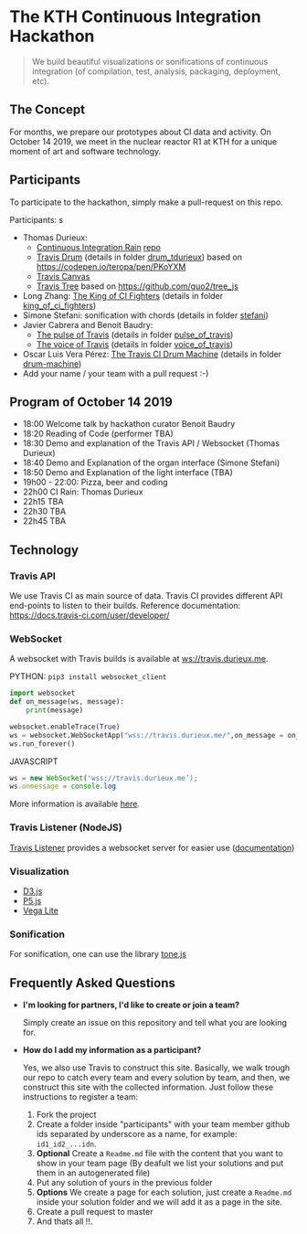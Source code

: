 # The KTH Continuous Integration Hackathon

> We build beautiful visualizations or sonifications of continuous integration (of compilation, test, analysis, packaging, deployment, etc).

## The Concept

For months, we prepare our prototypes about CI data and activity. On October 14 2019, we meet in the nuclear reactor R1 at KTH for a unique moment of art and software technology.

## Participants

To participate to the hackathon, simply make a pull-request on this repo.

Participants:
s
- Thomas Durieux: 
    * [Continuous Integration Rain](https://travis.durieux.me/rain.html) [repo](https://travis-ci.com/tdurieux/travis-listener/)
    * [Travis Drum](https://kth.github.io/ci-hackathon/solutions/tdurieux_drum_tdurieux/index.html) (details in folder [drum_tdurieux](https://kth.github.io/ci-hackathon/solutions/tdurieux_drum_tdurieux)) based on https://codepen.io/teropa/pen/PKoYXM
    * [Travis Canvas](https://travis.durieux.me/canvas.html) 
    * [Travis Tree](https://travis.durieux.me/tree/) based on https://github.com/guo2/tree_js
- Long Zhang: [The King of CI Fighters](https://youtu.be/94_OSJQFY9Q) (details in folder [king_of_ci_fighters](king_of_ci_fighters))
- Simone Stefani: sonification with chords (details in folder [stefani](stefani))
- Javier Cabrera and Benoit Baudry: 
    * [The pulse of Travis](https://kth.github.io/ci-hackathon/solutions/Jacarte_bbaudry_pulse_of_travis) (details in folder [pulse_of_travis](https://kth.github.io/ci-hackathon/solutions/Jacarte_bbaudry_pulse_of_travis))
    * [The voice of Travis](https://kth.github.io/ci-hackathon/solutions/Jacarte_bbaudry_voice_of_travis) (details in folder [voice_of_travis](https://kth.github.io/ci-hackathon/solutions/Jacarte_bbaudry_voice_of_travis))
- Oscar Luis Vera Pérez: [The Travis CI Drum Machine](https://kth.github.io/ci-hackathon/solutions/oscarlvp_drum-machine.html) (details in folder [drum-machine](drum-machine))
- Add your name / your team with a pull request :-)

## Program of October 14 2019

- 18:00 Welcome talk by hackathon curator Benoit Baudry
- 18:20 Reading of Code (performer TBA)
- 18:30 Demo and explanation of the Travis API / Websocket (Thomas Durieux)
- 18:40 Demo and Explanation of the organ interface (Simone Stefani)
- 18:50 Demo and Explanation of the light interface (TBA)
- 19h00 - 22:00: Pizza, beer and coding
- 22h00 CI Rain: Thomas Durieux
- 22h15 TBA
- 22h30 TBA
- 22h45 TBA

## Technology

### Travis API

We use Travis CI as main source of data. Travis CI provides different API end-points to listen to their builds. Reference documentation: <https://docs.travis-ci.com/user/developer/>

### WebSocket

A websocket with Travis builds is available at <ws://travis.durieux.me>.

PYTHON: `pip3 install websocket_client`

```python
import websocket
def on_message(ws, message):
    print(message)

websocket.enableTrace(True)
ws = websocket.WebSocketApp("wss://travis.durieux.me/",on_message = on_message)
ws.run_forever()
```

JAVASCRIPT

```js
ws = new WebSocket('wss://travis.durieux.me’);
ws.onmessage = console.log
```

More information is available [here](https://github.com/KTH/ci-hackathon/blob/master/ci-ws-documentation.md).

### Travis Listener (NodeJS)

[Travis Listener](https://github.com/tdurieux/travis-listener) provides a websocket server for easier use ([documentation](https://durieux.me/projects/travis_listener.html))

### Visualization

- [D3.js](https://d3js.org/)
- [P5.js](https://p5js.org/)
- [Vega Lite](https://vega.github.io/vega-lite/)

### Sonification

For sonification, one can use the library [tone.js](https://tonejs.github.io/)

## Frequently Asked Questions

- **I'm looking for partners, I'd like to create or join a team?**

  Simply create an issue on this repository and tell what you are looking for.

- **How do I add my information as a participant?**

   Yes, we also use Travis to construct this site. Basically, we walk trough our repo to catch every team and every solution by team, and then, we construct this site with the collected information. Just follow these instructions to register a team:
   1. Fork the project
   2. Create a folder inside "participants" with your team member github ids separated by underscore as a name, for example: ```id1_id2_...idn```.
   4. **Optional** Create a ```Readme.md``` file with the content that you want to show in your team page (By deafult we list your solutions and put them in an autogenerated file)
   3. Put any solution of yours in the previous folder
   5. **Options** We create a page for each solution, just create a ```Readme.md``` inside your solution folder and we will add it as a page in the site.
   6. Create a pull request to master
   7. And thats all !!.
   